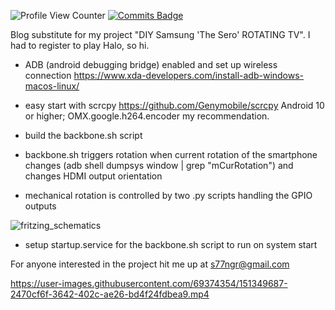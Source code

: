 
![Profile View Counter](https://komarev.com/ghpvc/?username=su77ungr)
[![Commits Badge](https://badges.pufler.dev/commits/monthly/su77ungr)](https://badges.pufler.dev)



Blog substitute for my project "DIY Samsung 'The Sero' ROTATING TV". I had to register to play Halo, so hi. 




- ADB (android debugging bridge) enabled and set up wireless connection https://www.xda-developers.com/install-adb-windows-macos-linux/

- easy start with scrcpy https://github.com/Genymobile/scrcpy Android 10 or higher; OMX.google.h264.encoder my recommendation. 

- build the backbone.sh script

- backbone.sh triggers rotation when current rotation of the smartphone changes (adb shell dumpsys window | grep "mCurRotation") and changes HDMI output orientation

- mechanical rotation is controlled by two .py scripts handling the GPIO outputs

![fritzing_schematics](https://user-images.githubusercontent.com/69374354/151350150-bf3c5ae8-dfdf-45f4-bf81-3773bc25ae13.png)

- setup startup.service for the backbone.sh script to run on system start


For anyone interested in the project hit me up at s77ngr@gmail.com

https://user-images.githubusercontent.com/69374354/151349687-2470cf6f-3642-402c-ae26-bd4f24fdbea9.mp4




<!---
su77ungr/su77ungr is a special repository because its `README.md` (this file) appears on your GitHub profile.
You can click the Preview link to take a look at your changes.
--->
